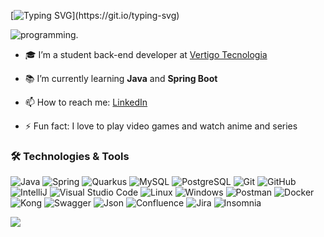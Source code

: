 [![Typing SVG](https://readme-typing-svg.herokuapp.com/?color=DDDD&size=35&width=1000&lines=Hello,+Welcome!+;I'am+Yuri+Nascimento,+Back-End+Developer.)](https://git.io/typing-svg)

![programming.](https://user-images.githubusercontent.com/83776617/173363091-1a7b84eb-864c-4345-97bd-a8ec5a2b3b39.gif)

- 🎓 I’m a student back-end developer at [Vertigo Tecnologia](https://www.vertigo.com.br/)

- 📚 I’m currently learning **Java** and **Spring Boot**

- 📫 How to reach me: [LinkedIn](https://www.linkedin.com/in/yuriidiiego/)

- ⚡ Fun fact: I love to play video games and watch anime and series

### 🛠️ Technologies & Tools

<p align="left">
  <img src="https://img.shields.io/badge/-Java-000?&logo=Java&logoColor=007396" alt="Java" />
  <img src="https://img.shields.io/badge/-Spring-000?&logo=Spring" alt="Spring" />
  <img src="https://img.shields.io/badge/-Quarkus-000?&logo=Quarkus" alt="Quarkus" />
  <img src="https://img.shields.io/badge/-MySQL-000?&logo=MySQL" alt="MySQL" />
  <img src="https://img.shields.io/badge/-PostgreSQL-000?&logo=PostgreSQL" alt="PostgreSQL" />
  <img src="https://img.shields.io/badge/-Git-000?&logo=git" alt="Git" />
  <img src="https://img.shields.io/badge/-GitHub-000?&logo=github" alt="GitHub" />
  <img src="https://img.shields.io/badge/-IntelliJ-000?&logo=IntelliJ-IDEA" alt="IntelliJ" />
  <img src="https://img.shields.io/badge/-Visual%20Studio%20Code-000?&logo=Visual-Studio-Code&logoColor=007ACC" alt="Visual Studio Code" />
  <img src="https://img.shields.io/badge/-Linux-000?&logo=Linux&logoColor=FCC624" alt="Linux" />
  <img src="https://img.shields.io/badge/-Windows-000?&logo=Windows&logoColor=0078D6" alt="Windows" />
  <img src="https://img.shields.io/badge/-Postman-000?&logo=Postman" alt="Postman" />
  <img src="https://img.shields.io/badge/-Docker-000?&logo=Docker" alt="Docker" />
  <img src="https://img.shields.io/badge/-Kong-000?&logo=Kong" alt="Kong" />
  <img src="https://img.shields.io/badge/-Swagger-000?&logo=Swagger" alt="Swagger" />
  <img src="https://img.shields.io/badge/-Json-000?&logo=Json" alt="Json" />
  <img src="https://img.shields.io/badge/-Confluence-000?&logo=Confluence" alt="Confluence" />
  <img src="https://img.shields.io/badge/-Jira-000?&logo=Jira" alt="Jira" />  
  <img src="https://img.shields.io/badge/-Insomnia-000?&logo=Insomnia" alt="Insomnia" />
</p>

![](http://github-profile-summary-cards.vercel.app/api/cards/profile-details?username=yuriidiiego&theme=nord_dark)

